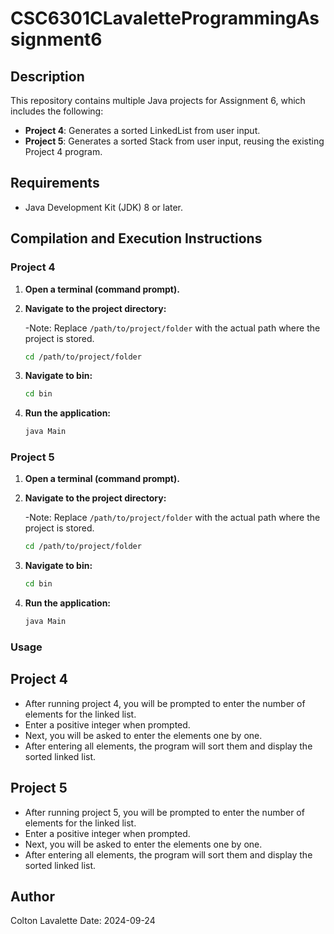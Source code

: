 # CSC6301CLavaletteProgrammingAssignment6

## Description
This repository contains multiple Java projects for Assignment 6, which includes the following:

- **Project 4**: Generates a sorted LinkedList from user input.
- **Project 5**: Generates a sorted Stack from user input, reusing the existing Project 4 program.

## Requirements
- Java Development Kit (JDK) 8 or later.

## Compilation and Execution Instructions

### Project 4
1. **Open a terminal (command prompt).**
2. **Navigate to the project directory:**
   
   -Note: Replace `/path/to/project/folder` with the actual path where the project is stored.
   ```bash
   cd /path/to/project/folder
   ```
3. **Navigate to bin:**
   ```bash
   cd bin
   ```
4. **Run the application:**
   ```bash
   java Main
   ```

### Project 5
1. **Open a terminal (command prompt).**
2. **Navigate to the project directory:**
   
   -Note: Replace `/path/to/project/folder` with the actual path where the project is stored.
   ```bash
   cd /path/to/project/folder
   ```
3. **Navigate to bin:**
   ```bash
   cd bin
   ```
4. **Run the application:**
   ```bash
   java Main
   ```

### Usage
## Project 4
- After running project 4, you will be prompted to enter the number of elements for the linked list.
- Enter a positive integer when prompted.
- Next, you will be asked to enter the elements one by one.
- After entering all elements, the program will sort them and display the sorted linked list.

## Project 5
- After running project 5, you will be prompted to enter the number of elements for the linked list.
- Enter a positive integer when prompted.
- Next, you will be asked to enter the elements one by one.
- After entering all elements, the program will sort them and display the sorted linked list.

## Author
Colton Lavalette
Date: 2024-09-24
